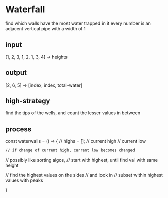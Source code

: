 # Waterfall
find which walls have the most water trapped in it
every number is an adjacent vertical pipe with a width of 1


## input 
[1, 2, 3, 1, 2, 1, 3, 4] -> heights

## output
[2, 6, 5] -> [index, index, total-water]

## high-strategy
find the tips of the wells, and count the lesser values 
in between

## process



const waterwalls = () => {
	// highs = [];
	// current high
	// current low

	// if change of current high, current low becomes changed


  // possibly like sorting algos,
  // start with highest, until find val
    with same height

  // find the highest values on the sides
    // and look in
    // subset within highest values with peaks


	

}